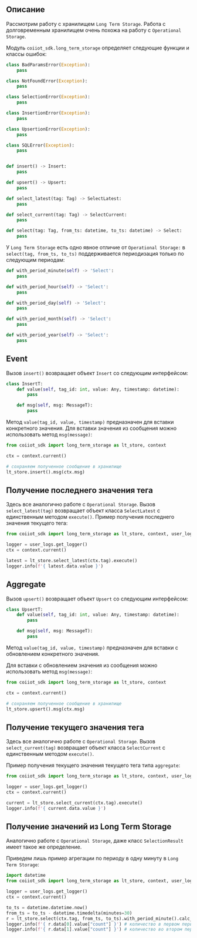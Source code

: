 ## Описание

Рассмотрим работу с хранилищем `Long Term Storage`. Работа с долговременным хранилищем очень похожа на работу с `Operational Storage`.

Модуль `coiiot_sdk.long_term_storage` определяет следующие функции и классы ошибок:
```python
class BadParamsError(Exception):
    pass

class NotFoundError(Exception):
    pass

class SelectionError(Exception):
    pass

class InsertionError(Exception):
    pass

class UpsertionError(Exception):
    pass

class SQLError(Exception):
    pass


def insert() -> Insert:
	pass

def upsert() -> Upsert:
	pass

def select_latest(tag: Tag) -> SelectLatest:
	pass

def select_current(tag: Tag) -> SelectCurrent:
	pass

def select(tag: Tag, from_ts: datetime, to_ts: datetime) -> Select:
	pass
```

У `Long Term Storage` есть одно явное отличие от `Operational Storage:` в `select(tag, from_ts, to_ts)` поддерживается периодизация только по следующим периодам:
```python
def with_period_minute(self) -> 'Select':
	pass

def with_period_hour(self) -> 'Select':
	pass

def with_period_day(self) -> 'Select':
	pass

def with_period_month(self) -> 'Select':
	pass

def with_period_year(self) -> 'Select':
	pass
```

## Event

Вызов `insert()` возвращает объект `Insert` со следующим интерфейсом:
```python
class InsertT:
    def value(self, tag_id: int, value: Any, timestamp: datetime):
		pass

    def msg(self, msg: MessageT):
		pass
```
Метод `value(tag_id, value, timestamp)` предназначен для вставки конкретного значения. Для вставки значения из сообщения можно использовать метод `msg(message)`:
```python
from coiiot_sdk import long_term_storage as lt_store, context

ctx = context.current()

# сохраняем полученное сообщение в хранилище
lt_store.insert().msg(ctx.msg)
```

## Получение последнего значения тега

Здесь все аналогично работе с `Operational Storage`. Вызов `select_latest(tag)` возвращает объект класса `SelectLatest` с единственным методом `execute()`.
Пример получения последнего значения текущего тега:
```python
from coiiot_sdk import long_term_storage as lt_store, context, user_logs

logger = user_logs.get_logger()
ctx = context.current()

latest = lt_store.select_latest(ctx.tag).execute()
logger.info(f'{ latest.data.value }')
```

## Aggregate

Вызов `upsert()` возвращает объект `Upsert` со следующим интерфейсом:
```python
class UpsertT:
    def value(self, tag_id: int, value: Any, timestamp: datetime):
		pass

    def msg(self, msg: MessageT):
		pass
```

Метод `value(tag_id, value, timestamp)` предназначен для вставки с обновлением конкретного значения.

Для вставки с обновлением значения из сообщения можно использовать метод `msg(message)`:
```python
from coiiot_sdk import long_term_storage as lt_store, context

ctx = context.current()

# сохраняем полученное сообщение в хранилище
lt_store.upsert().msg(ctx.msg)
```

## Получение текущего значения тега

Здесь все аналогично работе с `Operational Storage`. Вызов `select_current(tag)` возвращает объект класса `SelectCurrent` с единственным методом `execute()`.

Пример получения текущего значения текущего тега типа `aggregate`:
```python
from coiiot_sdk import long_term_storage as lt_store, context, user_logs

logger = user_logs.get_logger()
ctx = context.current()

current = lt_store.select_current(ctx.tag).execute()
logger.info(f'{ current.data.value }')
```

## Получение значений из Long Term Storage

Аналогично работе с `Operational Storage`, даже класс `SelectionResult` имеет такое же определение.

Приведем лишь пример агрегации по периоду в одну минуту в `Long Term Storage`:
```python
import datetime
from coiiot_sdk import long_term_storage as lt_store, context, user_logs

logger = user_logs.get_logger()
ctx = context.current()

to_ts = datetime.datetime.now()
from_ts = to_ts - datetime.timedelta(minutes=30)
r = lt_store.select(ctx.tag, from_ts, to_ts).with_period_minute().calc_count_as("count").execute()
logger.info(f'{ r.data[0].value["count"] }') # количество в первом периоде
logger.info(f'{ r.data[1].value["count"] }') # количество во втором периоде и т.д.
```
